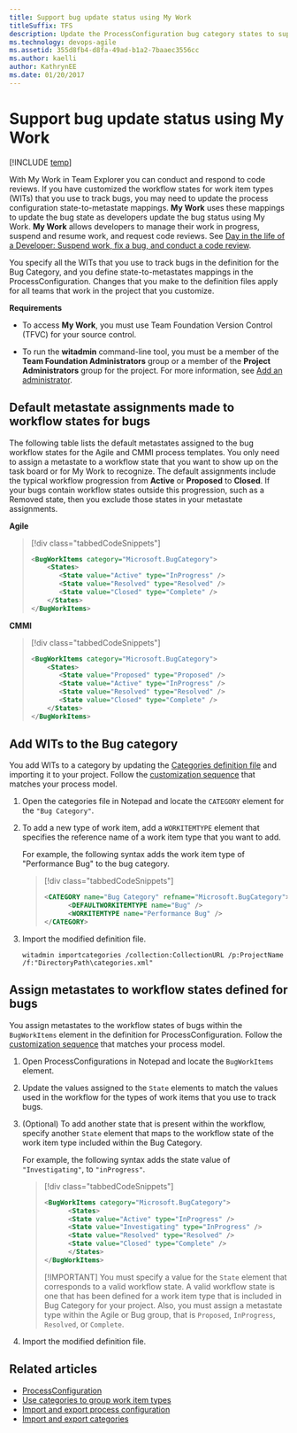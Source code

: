 ```yaml
---
title: Support bug update status using My Work 
titleSuffix: TFS
description: Update the ProcessConfiguration bug category states to support code review requests working from Visual Studio   
ms.technology: devops-agile
ms.assetid: 355d8fb4-d8fa-49ad-b1a2-7baaec3556cc
ms.author: kaelli
author: KathrynEE
ms.date: 01/20/2017
---
```


# Support bug update status using My Work

[!INCLUDE [temp](../../includes/customization-phase-0-and-1-plus-version-header.md)]

With My Work in Team Explorer you can conduct and respond to code reviews. If you have customized the workflow states for work item types (WITs) that you use to track bugs, you may need to update the process configuration state-to-metastate mappings. **My Work** uses these mappings to update the bug state as developers update the bug status using My Work. **My Work** allows developers to manage their work in progress, suspend and resume work, and request code reviews. See [Day in the life of a Developer: Suspend work, fix a bug, and conduct a code review](../../repos/tfvc/day-life-alm-developer-suspend-work-fix-bug-conduct-code-review.md).

You specify all the WITs that you use to track bugs in the definition for the Bug Category, and you define state-to-metastates mappings in the ProcessConfiguration. Changes that you make to the definition files apply for all teams that work in the project that you customize.

**Requirements**

- To access **My Work**, you must use Team Foundation Version Control (TFVC) for your source control.

- To run the **witadmin** command-line tool, you must be a member of the **Team Foundation Administrators** group or a member of the **Project Administrators** group for the project. For more information, see [Add an administrator](../../organizations/security/set-project-collection-level-permissions.md).

<a name="default"></a>

## Default metastate assignments made to workflow states for bugs

The following table lists the default metastates assigned to the bug workflow states for the Agile and CMMI process templates. You only need to assign a metastate to a workflow state that you want to show up on the task board or for My Work to recognize. The default assignments include the typical workflow progression from **Active** or **Proposed** to **Closed**. If your bugs contain workflow states outside this progression, such as a Removed state, then you exclude those states in your metastate assignments.

**Agile**

> [!div class="tabbedCodeSnippets"]
>
> ```XML
> <BugWorkItems category="Microsoft.BugCategory">
>     <States>
>        <State value="Active" type="InProgress" />
>        <State value="Resolved" type="Resolved" />
>        <State value="Closed" type="Complete" />
>     </States>
> </BugWorkItems>
> ```

**CMMI**

> [!div class="tabbedCodeSnippets"]
>
> ```XML
> <BugWorkItems category="Microsoft.BugCategory">
>     <States>
>        <State value="Proposed" type="Proposed" />
>        <State value="Active" type="InProgress" />
>        <State value="Resolved" type="Resolved" />
>        <State value="Closed" type="Complete" />
>     </States>
> </BugWorkItems>
> ```

<a name="add"></a>

## Add WITs to the Bug category

You add WITs to a category by updating the [Categories definition file](categories-xml-element-reference.md) and importing it to your project. Follow the [customization sequence](../customize-work.md) that matches your process model.

1.  Open the categories file in Notepad and locate the `CATEGORY` element for the `"Bug Category"`.

1.  To add a new type of work item, add a `WORKITEMTYPE` element that specifies the reference name of a work item type that you want to add.

    For example, the following syntax adds the work item type of "Performance Bug" to the bug category.

    > [!div class="tabbedCodeSnippets"]
    >
    > ```XML
    > <CATEGORY name="Bug Category" refname="Microsoft.BugCategory">
    >       <DEFAULTWORKITEMTYPE name="Bug" />
    >       <WORKITEMTYPE name="Performance Bug" />
    > </CATEGORY>
    > ```

1.  Import the modified definition file.

    ```
    witadmin importcategories /collection:CollectionURL /p:ProjectName /f:"DirectoryPath\categories.xml"
    ```

<a name="assign"></a>

## Assign metastates to workflow states defined for bugs

You assign metastates to the workflow states of bugs within the `BugWorkItems` element in the definition for ProcessConfiguration. Follow the [customization sequence](../customize-work.md) that matches your process model.

1.  Open ProcessConfigurations in Notepad and locate the `BugWorkItems` element.

1.  Update the values assigned to the `State` elements to match the values used in the workflow for the types of work items that you use to track bugs.

1.  (Optional) To add another state that is present within the workflow, specify another `State` element that maps to the workflow state of the work item type included within the Bug Category.

    For example, the following syntax adds the state value of `"Investigating"`, to `"inProgress"`.

    > [!div class="tabbedCodeSnippets"]
    >
    > ```XML
    > <BugWorkItems category="Microsoft.BugCategory">
    >       <States>
    >       <State value="Active" type="InProgress" />
    >       <State value="Investigating" type="InProgress" />
    >       <State value="Resolved" type="Resolved" />
    >       <State value="Closed" type="Complete" />
    >       </States>
    > </BugWorkItems>
    > ```
    >
    > [!IMPORTANT]
    > You must specify a value for the `State` element that corresponds to a valid workflow state. A valid workflow state is one that has been defined for a work item type that is included in Bug Category for your project. Also, you must assign a metastate type within the Agile or Bug group, that is `Proposed`, `InProgress`, `Resolved`, or `Complete`.

1.  Import the modified definition file.

## Related articles

- [ProcessConfiguration](process-configuration-xml-element.md)
- [Use categories to group work item types](use-categories-to-group-work-item-types.md)
- [Import and export process configuration](../witadmin/witadmin-import-export-process-configuration.md)
- [Import and export categories](../witadmin/witadmin-import-export-categories.md)
